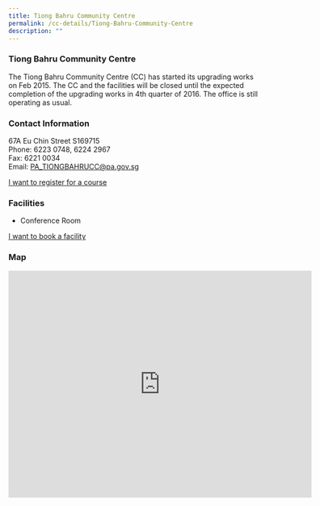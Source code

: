 ```yaml
---
title: Tiong Bahru Community Centre
permalink: /cc-details/Tiong-Bahru-Community-Centre
description: ""
---
```

### Tiong Bahru Community Centre

The Tiong Bahru Community Centre (CC) has started its upgrading works on Feb 2015. The CC and the facilities will be closed until the expected completion of the upgrading works in 4th quarter of 2016. The office is still operating as usual.

### Contact Information

67A Eu Chin Street S169715  
Phone: 6223 0748, 6224 2967  
Fax: 6221 0034  
Email: [PA\_TIONGBAHRUCC@pa.gov.sg](mailto:PA_TIONGBAHRUCC@pa.gov.sg)  

[I want to register for a course](https://www.onepa.gov.sg/)

### Facilities


*   Conference Room

[I want to book a facility](https://www.onepa.gov.sg/)

### Map
<iframe src="https://www.google.com/maps/embed?pb=!1m18!1m12!1m3!1d3988.8171997299946!2d103.82977591533121!3d1.2835516621409941!2m3!1f0!2f0!3f0!3m2!1i1024!2i768!4f13.1!3m3!1m2!1s0x31da197a15cc0001%3A0x8c5bd3b1f0eac6e6!2sHaven%20Educational%20Consultancy%20LLP!5e0!3m2!1sen!2ssg!4v1661223879061!5m2!1sen!2ssg" width="600" height="450" style="border:0;" allowfullscreen="" loading="lazy" ></iframe>